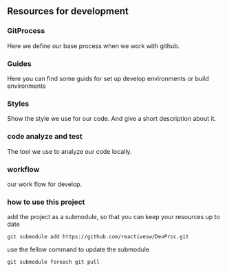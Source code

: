## Resources for development

### GitProcess
Here we define our base process when we work with github.

### Guides
Here you can find some guids for set up develop environments or build environments

### Styles
Show the style we use for our code. And give a short description about it.

### code analyze and test
The tool we use to analyze our code locally.

### workflow
our work flow for develop.

### how to use this project
add the project as a submodule, so that you can keep your resources up to date

`git submodule add https://github.com/reactivesw/DevProc.git`

use the fellow command to update the submodule

`git submodule foreach git pull`

